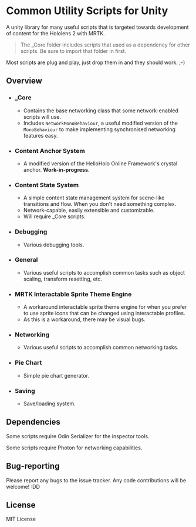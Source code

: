 # Common Utility Scripts for Unity

A unity library for many useful scripts that is targeted towards development of content for the Hololens 2 with MRTK.

> The _Core folder includes scripts that used as a dependency for other scripts. Be sure to import that folder in first.

Most scripts are plug and play, just drop them in and they should work. ;-)

## Overview

- ### _Core

  - Contains the base networking class that some network-enabled scripts will use.
  - Includes `NetworkMonoBehaviour`, a useful modified version of the `MonoBehaviour` to make implementing synchronised networking features easy.

- ### Content Anchor System

  - A modified version of the HelloHolo Online Framework's crystal anchor. **Work-in-progress**.

- ### Content State System

  - A simple content state management system for scene-like transitions and flow. When you don't need something complex.
  - Network-capable, easily extensible and customizable.
  - Will require _Core scripts.

- ### Debugging

  - Various debugging tools.

- ### General

  - Various useful scripts to accomplish common tasks such as object scaling, transform resetting, etc.

- ### MRTK Interactable Sprite Theme Engine

  - A workaround interactable sprite theme engine for when you prefer to use sprite icons that can be changed using interactable profiles.
  - As this is a workaround, there may be visual bugs.

- ### Networking

  - Various useful scripts to accomplish common networking tasks.

- ### Pie Chart

  - Simple pie chart generator.

- ### Saving

  - Save/loading system.

## Dependencies

Some scripts require Odin Serializer for the inspector tools.

Some scripts require Photon for networking capabilities.

## Bug-reporting

Please report any bugs to the issue tracker. Any code contributions will be welcome! :DD

## License

MIT License
